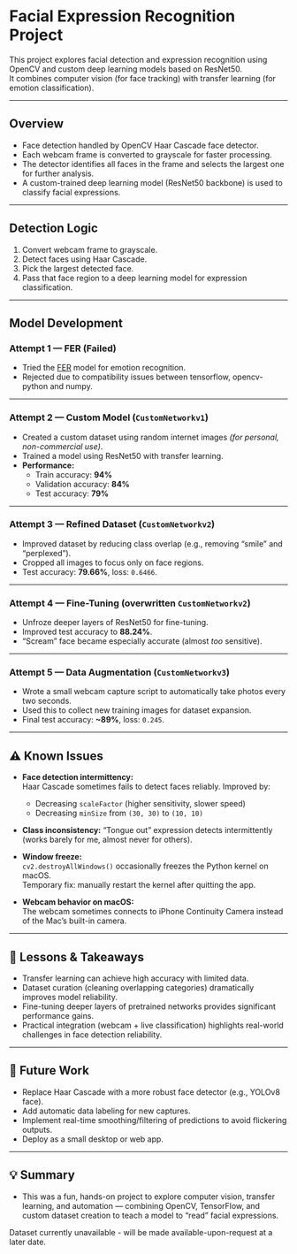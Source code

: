 # Facial Expression Recognition Project

This project explores facial detection and expression recognition using OpenCV and custom deep learning models based on ResNet50.  
It combines computer vision (for face tracking) with transfer learning (for emotion classification).

---

## Overview

- Face detection handled by OpenCV Haar Cascade face detector.
- Each webcam frame is converted to grayscale for faster processing.
- The detector identifies all faces in the frame and selects the largest one for further analysis.
- A custom-trained deep learning model (ResNet50 backbone) is used to classify facial expressions.

---

## Detection Logic

1. Convert webcam frame to grayscale.  
2. Detect faces using Haar Cascade.  
3. Pick the largest detected face.  
4. Pass that face region to a deep learning model for expression classification.

---

## Model Development

### Attempt 1 — FER (Failed)
- Tried the [FER](https://pypi.org/project/fer/) model for emotion recognition.
- Rejected due to compatibility issues between tensorflow, opencv-python and numpy.

---

### Attempt 2 — Custom Model (`CustomNetworkv1`)
- Created a custom dataset using random internet images *(for personal, non-commercial use)*.
- Trained a model using ResNet50 with transfer learning.
- **Performance:**
  - Train accuracy: **94%**
  - Validation accuracy: **84%**
  - Test accuracy: **79%**

---

### Attempt 3 — Refined Dataset (`CustomNetworkv2`)
- Improved dataset by reducing class overlap (e.g., removing “smile” and “perplexed”).
- Cropped all images to focus only on face regions.
- Test accuracy: **79.66%**, loss: `0.6466`.

---

### Attempt 4 — Fine-Tuning (overwritten `CustomNetworkv2`)
- Unfroze deeper layers of ResNet50 for fine-tuning.
- Improved test accuracy to **88.24%**.
- “Scream” face became especially accurate (almost *too* sensitive).

---

### Attempt 5 — Data Augmentation (`CustomNetworkv3`)
- Wrote a small webcam capture script to automatically take photos every two seconds.
- Used this to collect new training images for dataset expansion.
- Final test accuracy: **~89%**, loss: `0.245`.

---

## ⚠️ Known Issues

- **Face detection intermittency:**  
  Haar Cascade sometimes fails to detect faces reliably. Improved by:
  - Decreasing `scaleFactor` (higher sensitivity, slower speed)
  - Decreasing `minSize` from `(30, 30)` to `(10, 10)`

- **Class inconsistency:** 
  “Tongue out” expression detects intermittently (works barely for me, almost never for others).

- **Window freeze:**  
  `cv2.destroyAllWindows()` occasionally freezes the Python kernel on macOS.  
  Temporary fix: manually restart the kernel after quitting the app.

- **Webcam behavior on macOS:**  
  The webcam sometimes connects to iPhone Continuity Camera instead of the Mac’s built-in camera.

---

## 🚀 Lessons & Takeaways

- Transfer learning can achieve high accuracy with limited data.  
- Dataset curation (cleaning overlapping categories) dramatically improves model reliability.  
- Fine-tuning deeper layers of pretrained networks provides significant performance gains.  
- Practical integration (webcam + live classification) highlights real-world challenges in face detection reliability.

---

## 🧩 Future Work

- Replace Haar Cascade with a more robust face detector (e.g., YOLOv8 face).  
- Add automatic data labeling for new captures.  
- Implement real-time smoothing/filtering of predictions to avoid flickering outputs.  
- Deploy as a small desktop or web app.

---

## 💡 Summary

- This was a fun, hands-on project to explore computer vision, transfer learning, and automation — combining OpenCV, TensorFlow, and custom dataset creation to teach a model to “read” facial expressions.

Dataset currently unavailable - will be made available-upon-request at a later date.